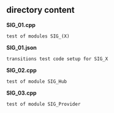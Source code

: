 ## directory content

**SIG_01.cpp**
```
test of modules SIG_(X)
```

**SIG_01.json**
```
transitions test code setup for SIG_X
```

**SIG_02.cpp**
```
test of module SIG_Hub
```

**SIG_03.cpp**
```
test of module SIG_Provider
```
